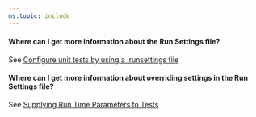 ```yaml
---
ms.topic: include
---
```


#### Where can I get more information about the Run Settings file?

See [Configure unit tests by using a .runsettings file](/visualstudio/test/configure-unit-tests-by-using-a-dot-runsettings-file)

#### Where can I get more information about overriding settings in the Run Settings file?

See [Supplying Run Time Parameters to Tests](http://blogs.msdn.com/b/visualstudioalm/archive/2015/09/04/supplying-run-time-parameters-to-tests.aspx)
